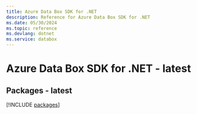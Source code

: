 ```yaml
---
title: Azure Data Box SDK for .NET
description: Reference for Azure Data Box SDK for .NET
ms.date: 05/30/2024
ms.topic: reference
ms.devlang: dotnet
ms.service: databox
---
```

# Azure Data Box SDK for .NET - latest
## Packages - latest
[!INCLUDE [packages](data-box-index.md)]